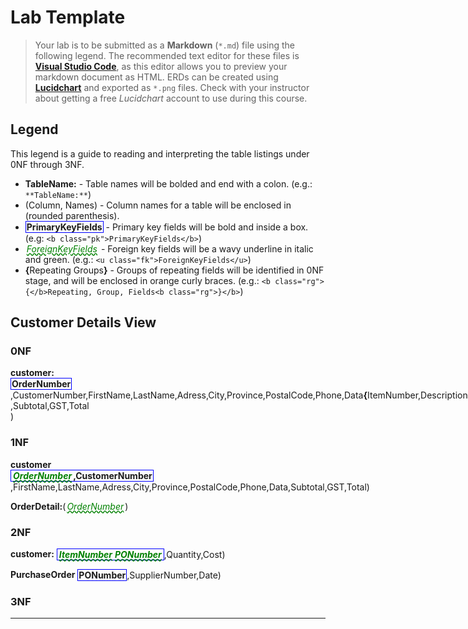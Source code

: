 # Lab Template

> Your lab is to be submitted as a **Markdown** (`*.md`) file using the following legend. The recommended text editor for these files is [**Visual Studio Code**](https://code.visualstudio.com), as this editor allows you to preview your markdown document as HTML. ERDs can be created using [**Lucidchart**](https://www.lucidchart.com/) and exported as `*.png` files. Check with your instructor about getting a free *Lucidchart* account to use during this course.

## Legend

This legend is a guide to reading and interpreting the table listings under 0NF through 3NF.

- **TableName:** - Table names will be bolded and end with a colon. (e.g.: `**TableName:**`)
- (Column, Names) - Column names for a table will be enclosed in (rounded parenthesis).
- <b class="pk">PrimaryKeyFields</b> - Primary key fields will be bold and inside a box. (e.g: `<b class="pk">PrimaryKeyFields</b>`)
- <u class="fk">ForeignKeyFields</u> - Foreign key fields will be a wavy underline in italic and green. (e.g.: `<u class="fk">ForeignKeyFields</u>`)
- <b class="rg">{</b>Repeating Groups<b class="rg">}</b> - Groups of repeating fields will be identified in 0NF stage, and will be enclosed in orange curly braces. (e.g.: `<b class="rg">{</b>Repeating, Group, Fields<b class="rg">}</b>`)

## Customer Details View
### 0NF


**customer:** <span class="md"><b class="pk">OrderNumber</b>,CustomerNumber,FirstName,LastName,Adress,City,Province,PostalCode,Phone,Data<b class="rg">{</b>ItemNumber,Description,Quantity,CurrentPrice,SellingPrice,Amount<b class="rg">}</b> ,Subtotal,GST,Total </span>)

### 1NF 
**customer** <span class="md"><b class="pk"><u class="fk">OrderNumber</u>,CustomerNumber</b>,FirstName,LastName,Adress,City,Province,PostalCode,Phone,Data,Subtotal,GST,Total)

**OrderDetail:**(<u class="fk">OrderNumber</u>)
### 2NF
**customer:**  <span class="md"><b class="pk"><u class="fk">ItemNumber</u><u class="fk">PONumber</u></b>,Quantity,Cost)</span>

**PurchaseOrder** <span class="md"><b class ="pk">PONumber</b>,SupplierNumber,Date)</span>

### 3NF






----

<style type="text/css">
.md {
    display: inline-block;
    vertical-align: top;
    white-space: normal;
}
.md: :before {
    content: '(' ;
    font-size: 1.25em;
    font-weight: bold;
}
.mid: :after {
     content: '(' ;
    font-size: 1.25em;
    font-weight: bold;
}


.pk {
    font-weight: bold;
    display: inline-block;
    border: solid thin blue;
    padding: 0 1px;
}
.pk: :before {
     content: '(' ;
    font-size: .55cm;
    font-weight: bold;
    color: white;
    background-color: #72c4f7;
    position: absolute;
    left: -5px;
    top: -15px;
    border-radius: 50%;
    border: solid thin blue;
    width: 1.4em;
    height: 1.4em;
    padding: 3px;
    text-align: center;
}

.fk {
    color: green;
    font-style: italic;
    text-decoration: wavy underline green;  
    padding: 0 2px;
    position: relative;
  
  }  .fk: :before {
 content: '(' ;
    font-size: .65cm;
    position: absolute;
    left: -1px;
    bottom: -17px;
    color: darkgreen;
    border-radius: 50%;
    border: dashed thin green;
    width: 1.4em;
    height: 1.4em;
    padding: 3px;
    text-align: center;
  }


.rg: :before {
    content: '\007B';
    color: darkorange;
    font-size: 1.2em;
    font-weight: bold;
}
.rg: :after{
    content: '\007D';
    color: darkorange;
    font-size: 1.2em;
    font-weight: bold;
}

}
.note {
    font-weight: bold;
    color: brown;
    font-size: 1.1em;
}
</style>